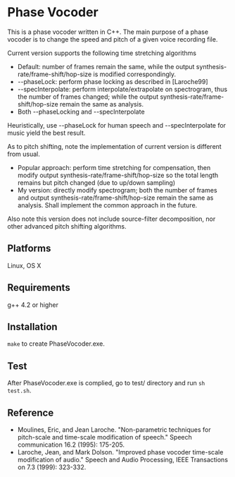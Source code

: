 Phase Vocoder
=============

This is a phase vocoder written in C++. The main purpose of a phase vocoder is to change the speed and pitch of a given voice recording file.

Current version supports the following time stretching algorithms
- Default: number of frames remain the same, while the output synthesis-rate/frame-shift/hop-size is modified correspondingly.
- --phaseLock: perform phase locking as described in [Laroche99]
- --specInterpolate: perform interpolate/extrapolate on spectrogram, thus the number of frames changed; while the output synthesis-rate/frame-shift/hop-size remain the same as analysis.
- Both --phaseLocking and --specInterpolate

Heuristically, use --phaseLock for human speech and --specInterpolate for music yield the best result.

As to pitch shifting, note the implementation of current version is different from usual.
* Popular approach: perform time stretching for compensation, then modify output synthesis-rate/frame-shift/hop-size so the total length remains but pitch changed (due to up/down sampling)
* My version: directly modify spectrogram; both the number of frames and output synthesis-rate/frame-shift/hop-size remain the same as analysis.
Shall implement the common approach in the future.

Also note this version does not include source-filter decomposition, nor other advanced pitch shifting algorithms.

Platforms
---------
Linux, OS X

Requirements
------------
g++ 4.2 or higher

Installation
------------
`make` to create PhaseVocoder.exe.

Test
----
After PhaseVocoder.exe is complied, go to test/ directory and run `sh test.sh`.

Reference
---------
- Moulines, Eric, and Jean Laroche. "Non-parametric techniques for pitch-scale and time-scale modification of speech." Speech communication 16.2 (1995): 175-205.
- Laroche, Jean, and Mark Dolson. "Improved phase vocoder time-scale modification of audio." Speech and Audio Processing, IEEE Transactions on 7.3 (1999): 323-332.
